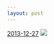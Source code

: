 ```yaml
---
layout: post
---
```


<p>
  <time><a href="/253">2013-12-27</a></time>
  <a href="/253"><img src="{{ site.assets_url }}/253-640.jpg" srcset="{{ site.assets_url }}/253-1280.jpg 1280w, {{ site.assets_url }}/253-960.jpg 960w, {{ site.assets_url }}/253-640.jpg 640w, {{ site.assets_url }}/253-320.jpg 320w" sizes="(min-width: 700px) 50vw, calc(100vw - 2rem)" /></a>
</p>
